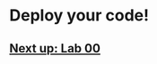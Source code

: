 

# Deploy your code!


## [Next up: Lab 00](https://github.com/wapopartners/Fusion-Training-User-Stories/tree/lab-00)
